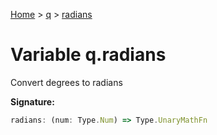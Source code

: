 [Home](../../../index.md) &gt; [q](../../q.md) &gt; [radians](./radians.md)

# Variable q.radians

Convert degrees to radians

<b>Signature:</b>

```typescript
radians: (num: Type.Num) => Type.UnaryMathFn
```
